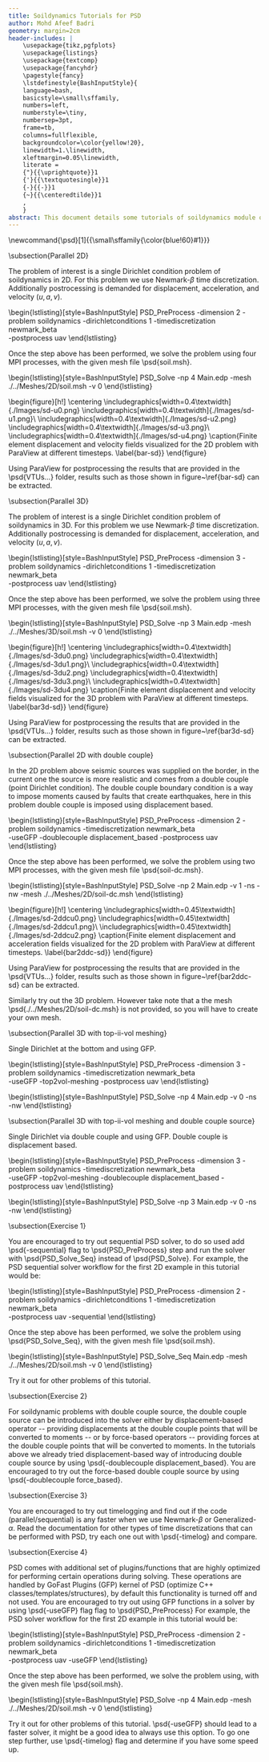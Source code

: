 ```yaml
---
title: Soildynamics Tutorials for PSD
author: Mohd Afeef Badri
geometry: margin=2cm
header-includes: |
    \usepackage{tikz,pgfplots}
    \usepackage{listings}
    \usepackage{textcomp}
    \usepackage{fancyhdr}
    \pagestyle{fancy}
    \lstdefinestyle{BashInputStyle}{
	language=bash,
	basicstyle=\small\sffamily,
	numbers=left,
	numberstyle=\tiny,
	numbersep=3pt,
	frame=tb,
	columns=fullflexible,
	backgroundcolor=\color{yellow!20},
	linewidth=1.\linewidth,
	xleftmargin=0.05\linewidth,
	literate =
	{"}{{\uprightquote}}1
	{'}{{\textquotesingle}}1
	{-}{{-}}1
	{~}{{\centeredtilde}}1
	,
    }
abstract: This document details some tutorials of soildynamics module of PSD. These tutorials are not verbose, but does instead give a kick start to users/developers for using PSD's soildynamics module.
---
```

\newcommand{\psd}[1]{{\small\sffamily{\color{blue!60}#1}}}

\subsection{Parallel 2D}

The problem of interest is a single Dirichlet condition problem of soildynamics in 2D. For this problem we use Newmark-$\beta$ time discretization. Additionally postrocessing is demanded for displacement, acceleration, and velocity ($u,a,v$).

\begin{lstlisting}[style=BashInputStyle]
PSD_PreProcess -dimension 2 -problem soildynamics -dirichletconditions 1 -timediscretization newmark_beta \
-postprocess uav
\end{lstlisting}

Once the step above has been performed, we solve the problem using four MPI processes, with the given mesh file \psd{soil.msh}.

\begin{lstlisting}[style=BashInputStyle]
PSD_Solve -np 4 Main.edp -mesh ./../Meshes/2D/soil.msh -v 0
\end{lstlisting}


\begin{figure}[h!]
\centering
\includegraphics[width=0.4\textwidth]{./Images/sd-u0.png}
\includegraphics[width=0.4\textwidth]{./Images/sd-u1.png}\\
\includegraphics[width=0.4\textwidth]{./Images/sd-u2.png}
\includegraphics[width=0.4\textwidth]{./Images/sd-u3.png}\\
\includegraphics[width=0.4\textwidth]{./Images/sd-u4.png}
\caption{Finite element displacement and velocity fields visualized for the 2D problem with ParaView at different timesteps. \label{bar-sd}}
\end{figure}

Using ParaView for postprocessing the results that are provided in the \psd{VTUs...} folder, results such as those shown in figure~\ref{bar-sd} can be extracted.


\subsection{Parallel 3D}

The problem of interest is a single Dirichlet condition problem of soildynamics in 3D. For this problem we use Newmark-$\beta$ time discretization. Additionally postrocessing is demanded for displacement, acceleration, and velocity ($u,a,v$).

\begin{lstlisting}[style=BashInputStyle]
PSD_PreProcess -dimension 3 -problem soildynamics -dirichletconditions 1 -timediscretization newmark_beta \
-postprocess uav
\end{lstlisting}

Once the step above has been performed, we solve the problem using three MPI processes, with the given mesh file \psd{soil.msh}.

\begin{lstlisting}[style=BashInputStyle]
PSD_Solve -np 3 Main.edp -mesh ./../Meshes/3D/soil.msh -v 0
\end{lstlisting}

\begin{figure}[h!]
\centering
\includegraphics[width=0.4\textwidth]{./Images/sd-3du0.png}
\includegraphics[width=0.4\textwidth]{./Images/sd-3du1.png}\\
\includegraphics[width=0.4\textwidth]{./Images/sd-3du2.png}
\includegraphics[width=0.4\textwidth]{./Images/sd-3du3.png}\\
\includegraphics[width=0.4\textwidth]{./Images/sd-3du4.png}
\caption{Finite element displacement and velocity fields visualized for the 3D problem with ParaView at different timesteps. \label{bar3d-sd}}
\end{figure}

Using ParaView for postprocessing the results that are provided in the \psd{VTUs...} folder, results such as those shown in figure~\ref{bar3d-sd} can be extracted.

\subsection{Parallel 2D with double couple}

In the 2D problem above seismic sources was supplied on the border, in the current one the source is more realistic and comes from a double couple (point Dirichlet condition). The double couple boundary condition is a way to impose moments caused by faults that create earthquakes, here in this problem double couple is imposed using displacement based.

\begin{lstlisting}[style=BashInputStyle]
PSD_PreProcess -dimension 2 -problem soildynamics -timediscretization newmark_beta \
-useGFP -doublecouple displacement_based -postprocess uav
\end{lstlisting}

Once the step above has been performed, we solve the problem using two MPI processes, with the given mesh file \psd{soil-dc.msh}.

\begin{lstlisting}[style=BashInputStyle]
PSD_Solve -np 2 Main.edp -v 1 -ns -nw -mesh ./../Meshes/2D/soil-dc.msh
\end{lstlisting}

\begin{figure}[h!]
\centering
\includegraphics[width=0.45\textwidth]{./Images/sd-2ddcu0.png}
\includegraphics[width=0.45\textwidth]{./Images/sd-2ddcu1.png}\\
\includegraphics[width=0.45\textwidth]{./Images/sd-2ddcu2.png}
\caption{Finite element displacement and acceleration fields visualized for the 2D problem with ParaView at different timesteps. \label{bar2ddc-sd}}
\end{figure}

Using ParaView for postprocessing the results that are provided in the \psd{VTUs...} folder, results such as those shown in figure~\ref{bar2ddc-sd} can be extracted.

Similarly try out the 3D problem. However take note that a the mesh \psd{./../Meshes/2D/soil-dc.msh} is not provided, so you will have to create your own mesh.


\subsection{Parallel 3D with top-ii-vol meshing}

Single Dirichlet at the bottom and using GFP.

\begin{lstlisting}[style=BashInputStyle]
PSD_PreProcess -dimension 3 -problem soildynamics -timediscretization newmark_beta \
-useGFP -top2vol-meshing -postprocess uav
\end{lstlisting}

\begin{lstlisting}[style=BashInputStyle]
PSD_Solve -np 4 Main.edp -v 0 -ns -nw
\end{lstlisting}


\subsection{Parallel 3D with top-ii-vol meshing and double couple source}

Single Dirichlet via double couple and using GFP. Double couple is displacement based.

\begin{lstlisting}[style=BashInputStyle]
PSD_PreProcess -dimension 3 -problem soildynamics -timediscretization newmark_beta \
-useGFP -top2vol-meshing -doublecouple displacement_based -postprocess uav
\end{lstlisting}

\begin{lstlisting}[style=BashInputStyle]
PSD_Solve -np 3 Main.edp -v 0 -ns -nw
\end{lstlisting}

\subsection{Exercise  1}

You are encouraged to try out sequential PSD solver, to do so used add \psd{-sequential} flag to \psd{PSD\_PreProcess} step and run the solver with \psd{PSD\_Solve\_Seq} instead of \psd{PSD\_Solve}. For example, the PSD sequential solver workflow for the first 2D example in this tutorial would be:

\begin{lstlisting}[style=BashInputStyle]
PSD_PreProcess -dimension 2 -problem soildynamics -dirichletconditions 1 -timediscretization newmark_beta \
-postprocess uav -sequential
\end{lstlisting}

Once the step above has been performed, we solve the problem using \psd{PSD\_Solve\_Seq}, with the given mesh file \psd{soil.msh}.

\begin{lstlisting}[style=BashInputStyle]
PSD_Solve_Seq  Main.edp -mesh ./../Meshes/2D/soil.msh -v 0
\end{lstlisting}

Try it out for other problems of this tutorial.

\subsection{Exercise 2}

For soildynamic problems with double couple source, the double couple source can be introduced into the solver either by displacement-based operator -- providing displacements at the double couple points that will be converted to moments -- or by force-based operators -- providing forces at the double couple points that  will be converted to moments. In the tutorials above we already tried displacement-based way of introducing double couple source by using \psd{-doublecouple displacement\_based}. You are encouraged to try out the force-based double couple source by using \psd{-doublecouple force\_based}.

\subsection{Exercise 3}

You are encouraged to try out timelogging and find out if the code (parallel/sequential) is any faster when we use Newmark-$\beta$ or Generalized-$\alpha$. Read the documentation for other types of time discretizations that can be performed with PSD, try each one out with \psd{-timelog} and compare.

\subsection{Exercise  4}

PSD comes with additional set of plugins/functions that are highly optimized for performing certain operations during solving. These operations are handled by GoFast Plugins (GFP) kernel of PSD (optimize C++ classes/templates/structures), by default this functionality is turned off and not used. You are encouraged to try out using GFP functions in a solver by using \psd{-useGFP} flag flag to \psd{PSD\_PreProcess} For example, the PSD solver workflow for the first 2D example in this tutorial would be:

\begin{lstlisting}[style=BashInputStyle]
PSD_PreProcess -dimension 2 -problem soildynamics -dirichletconditions 1 -timediscretization newmark\_beta \
-postprocess uav -useGFP
\end{lstlisting}

Once the step above has been performed, we solve the problem using, with the given mesh file \psd{soil.msh}.

\begin{lstlisting}[style=BashInputStyle]
PSD_Solve -np 4 Main.edp -mesh ./../Meshes/2D/soil.msh -v 0
\end{lstlisting}

Try it out for other problems of this tutorial. \psd{-useGFP} should lead to a faster solver, it might be a good idea to always use this option. To go one step further, use \psd{-timelog} flag and determine if you have some speed up.

